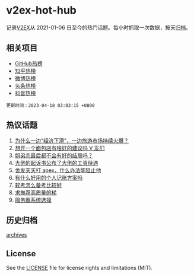# v2ex-hot-hub

 记录[V2EX](https://www.v2ex.com/)从 2021-01-06 日至今的热门话题。每小时抓取一次数据，按天[归档](archives)。
 
 ## 相关项目

- [GitHub热榜](https://github.com/snaildev/github-hot-hub)
- [知乎热榜](https://github.com/snaildev/zhihu-hot-hub)
- [微博热榜](https://github.com/snaildev/weibo-hot-hub)
- [头条热榜](https://github.com/snaildev/toutiao-hot-hub)
- [抖音热榜](https://github.com/snaildev/douyin-hot-hub)


 `更新时间：2023-04-18 03:03:15 +0800`

## 热议话题

1. [为什么一边“经济下滑”，一边旅游市场持续火爆？](https://www.v2ex.com/t/933053)
1. [想开一个面包店有啥好的建议吗 V 友们](https://www.v2ex.com/t/933044)
1. [姐弟恋最后都不会有好的结局吗？](https://www.v2ex.com/t/933056)
1. [大佬的起诉书公布了大佬的工资待遇](https://www.v2ex.com/t/933037)
1. [舍友天天打 apex，什么办法能阻止他](https://www.v2ex.com/t/933164)
1. [有什么好用的个人记账方案吗](https://www.v2ex.com/t/933058)
1. [软考怎么备考比较好](https://www.v2ex.com/t/933087)
1. [求推荐高质量的梯](https://www.v2ex.com/t/933080)
1. [服务器系统选择](https://www.v2ex.com/t/933043)

## 历史归档

[archives](archives)

## License

See the [LICENSE](LICENSE) file for license rights and limitations (MIT).
